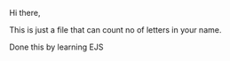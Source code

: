 Hi there,

This is just a file that can count no of letters in your name.

Done this by learning EJS 

